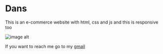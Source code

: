 # Dans
This is an e-commerce website with html, css and js and this is responsive too



![image alt](https://github.com/ronaldoisthegoatCR7/Dans/blob/745364dd7de2bffcd1e781d4b072cb36300693ac/desktop.png)


If you want to reach me go to my [gmail](https://mail.google.com/mail/u/0/#search/pkaquansah%40gmail.com)
